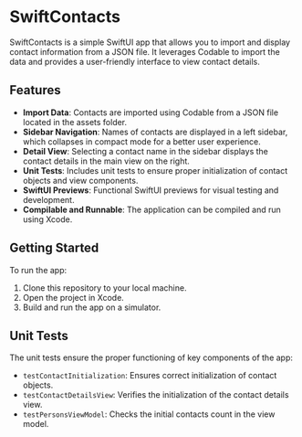 # SwiftContacts

SwiftContacts is a simple SwiftUI app that allows you to import and display contact information from a JSON file. It leverages Codable to import the data and provides a user-friendly interface to view contact details.

## Features

- **Import Data**: Contacts are imported using Codable from a JSON file located in the assets folder.
- **Sidebar Navigation**: Names of contacts are displayed in a left sidebar, which collapses in compact mode for a better user experience.
- **Detail View**: Selecting a contact name in the sidebar displays the contact details in the main view on the right.
- **Unit Tests**: Includes unit tests to ensure proper initialization of contact objects and view components.
- **SwiftUI Previews**: Functional SwiftUI previews for visual testing and development.
- **Compilable and Runnable**: The application can be compiled and run using Xcode.

## Getting Started

To run the app:

1. Clone this repository to your local machine.
2. Open the project in Xcode.
3. Build and run the app on a simulator.

## Unit Tests

The unit tests ensure the proper functioning of key components of the app:

- `testContactInitialization`: Ensures correct initialization of contact objects.
- `testContactDetailsView`: Verifies the initialization of the contact details view.
- `testPersonsViewModel`: Checks the initial contacts count in the view model.

